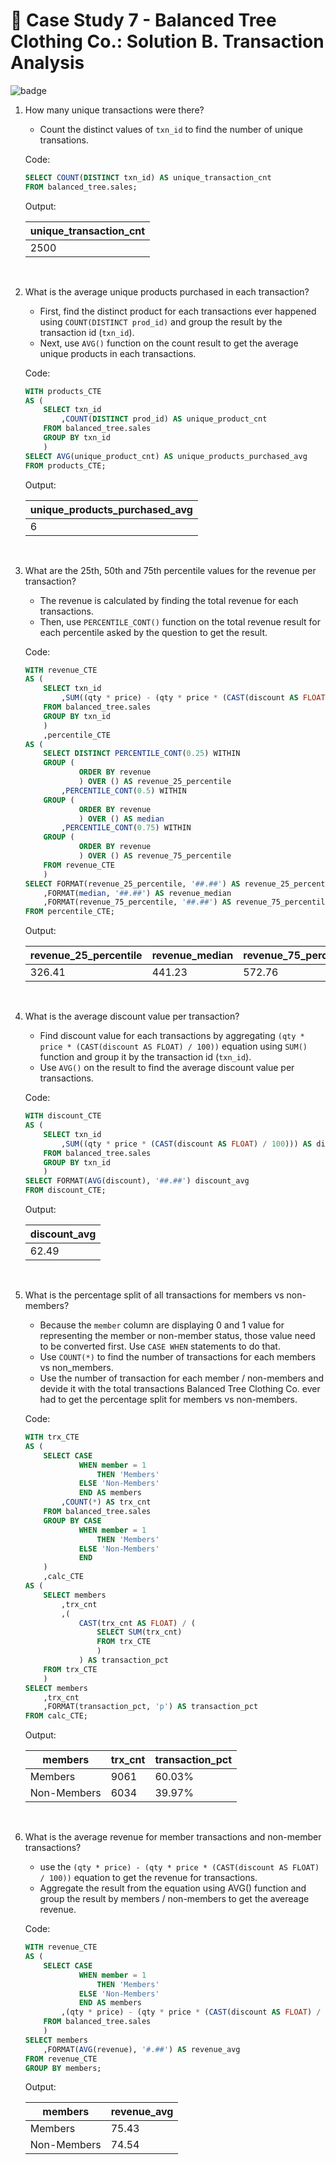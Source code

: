 # :shirt: Case Study 7 - Balanced Tree Clothing Co.: Solution B. Transaction Analysis

![badge](https://img.shields.io/badge/Powered%20By-SQL%20Server-%23CC2927?logo=microsoftsqlserver)

1. How many unique transactions were there?

    - Count the distinct values of `txn_id` to find the number of unique transations.

    Code:

    ```sql
    SELECT COUNT(DISTINCT txn_id) AS unique_transaction_cnt
    FROM balanced_tree.sales;
    ```

    Output:

    | unique_transaction_cnt |
    | ---------------------- |
    | 2500                   |

    <br/>

2. What is the average unique products purchased in each transaction?

    - First, find the distinct product for each transactions ever happened using `COUNT(DISTINCT prod_id)` and group the result by the transaction id (`txn_id`).
    - Next, use `AVG()` function on the count result to get the average unique products in each transactions.

    Code:

    ```sql
    WITH products_CTE
    AS (
        SELECT txn_id
            ,COUNT(DISTINCT prod_id) AS unique_product_cnt
        FROM balanced_tree.sales
        GROUP BY txn_id
        )
    SELECT AVG(unique_product_cnt) AS unique_products_purchased_avg
    FROM products_CTE;
    ```

    Output:

    | unique_products_purchased_avg |
    | ----------------------------- |
    | 6                             |

    <br/>

3. What are the 25th, 50th and 75th percentile values for the revenue per transaction?

    - The revenue is calculated by finding the total revenue for each transactions.
    - Then, use `PERCENTILE_CONT()` function on the total revenue result for each percentile asked by the question to get the result.

    Code:

    ```sql
    WITH revenue_CTE
    AS (
        SELECT txn_id
            ,SUM((qty * price) - (qty * price * (CAST(discount AS FLOAT) / 100))) AS revenue
        FROM balanced_tree.sales
        GROUP BY txn_id
        )
        ,percentile_CTE
    AS (
        SELECT DISTINCT PERCENTILE_CONT(0.25) WITHIN
        GROUP (
                ORDER BY revenue
                ) OVER () AS revenue_25_percentile
            ,PERCENTILE_CONT(0.5) WITHIN
        GROUP (
                ORDER BY revenue
                ) OVER () AS median
            ,PERCENTILE_CONT(0.75) WITHIN
        GROUP (
                ORDER BY revenue
                ) OVER () AS revenue_75_percentile
        FROM revenue_CTE
        )
    SELECT FORMAT(revenue_25_percentile, '##.##') AS revenue_25_percentile
        ,FORMAT(median, '##.##') AS revenue_median
        ,FORMAT(revenue_75_percentile, '##.##') AS revenue_75_percentile
    FROM percentile_CTE;
    ```

    Output:

    | revenue_25_percentile | revenue_median | revenue_75_percentile |
    | --------------------- | -------------- | --------------------- |
    | 326.41                | 441.23         | 572.76                |

    <br/>

4. What is the average discount value per transaction?

    - Find discount value for each transactions by aggregating `(qty * price * (CAST(discount AS FLOAT) / 100))` equation using `SUM()` function and group it by the transaction id (`txn_id`).
    - Use `AVG()` on the result to find the average discount value per transactions.

    Code:

    ```sql
    WITH discount_CTE
    AS (
        SELECT txn_id
            ,SUM((qty * price * (CAST(discount AS FLOAT) / 100))) AS discount
        FROM balanced_tree.sales
        GROUP BY txn_id
        )
    SELECT FORMAT(AVG(discount), '##.##') discount_avg
    FROM discount_CTE;
    ```

    Output:

    | discount_avg |
    | ------------ |
    | 62.49        |

    <br/>

5. What is the percentage split of all transactions for members vs non-members?

    - Because the `member` column are displaying 0 and 1 value for representing the member or non-member status, those value need to be converted first. Use `CASE WHEN` statements to do that.
    - Use `COUNT(*)` to find the number of transactions for each members vs non_members.
    - Use the number of transaction for each member / non-members and devide it with the total transactions Balanced Tree Clothing Co. ever had to get the percentage split for members vs non-members.

    Code:

    ```sql
    WITH trx_CTE
    AS (
        SELECT CASE
                WHEN member = 1
                    THEN 'Members'
                ELSE 'Non-Members'
                END AS members
            ,COUNT(*) AS trx_cnt
        FROM balanced_tree.sales
        GROUP BY CASE
                WHEN member = 1
                    THEN 'Members'
                ELSE 'Non-Members'
                END
        )
        ,calc_CTE
    AS (
        SELECT members
            ,trx_cnt
            ,(
                CAST(trx_cnt AS FLOAT) / (
                    SELECT SUM(trx_cnt)
                    FROM trx_CTE
                    )
                ) AS transaction_pct
        FROM trx_CTE
        )
    SELECT members
        ,trx_cnt
        ,FORMAT(transaction_pct, 'p') AS transaction_pct
    FROM calc_CTE;
    ```

    Output:

    | members     | trx_cnt | transaction_pct |
    | ----------- | ------- | --------------- |
    | Members     | 9061    | 60.03%          |
    | Non-Members | 6034    | 39.97%          |

    <br/>

6. What is the average revenue for member transactions and non-member transactions?

    - use the `(qty * price) - (qty * price * (CAST(discount AS FLOAT) / 100))` equation to get the revenue for transactions.
    - Aggregate the result from the equation using AVG() function and group the result by members / non-members to get the avereage revenue.

    Code:

    ```sql
    WITH revenue_CTE
    AS (
        SELECT CASE
                WHEN member = 1
                    THEN 'Members'
                ELSE 'Non-Members'
                END AS members
            ,(qty * price) - (qty * price * (CAST(discount AS FLOAT) / 100)) AS revenue
        FROM balanced_tree.sales
        )
    SELECT members
        ,FORMAT(AVG(revenue), '#.##') AS revenue_avg
    FROM revenue_CTE
    GROUP BY members;

    ```

    Output:

    | members     | revenue_avg |
    | ----------- | ----------- |
    | Members     | 75.43       |
    | Non-Members | 74.54       |
